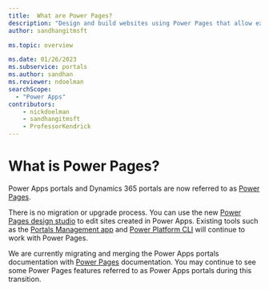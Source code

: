 ```yaml
---
title:  What are Power Pages?
description: "Design and build websites using Power Pages that allow external users to interact with the data stored in the Microsoft Dataverse."
author: sandhangitmsft

ms.topic: overview

ms.date: 01/26/2023
ms.subservice: portals
ms.author: sandhan
ms.reviewer: ndoelman
searchScope:
  - "Power Apps"
contributors:
    - nickdoelman
    - sandhangitmsft
    - ProfessorKendrick
---
```


# What is Power Pages?

Power Apps portals and Dynamics 365 portals are now referred to as [Power Pages](/power-pages/introduction). 

There is no migration or upgrade process. You can use the new [Power Pages design studio](/power-pages/getting-started/use-design-studio) to edit sites created in Power Apps. Existing tools such as the [Portals Management app](/power-pages/configure/portal-management-app) and [Power Platform CLI](/power-pages/configure/cli-tutorial) will continue to work with Power Pages.

We are currently migrating and merging the Power Apps portals documentation with [Power Pages](/power-pages) documentation. You may continue to see some Power Pages features referred to as Power Apps portals during this transition.
